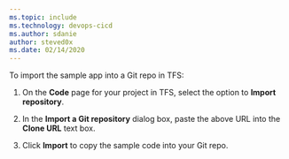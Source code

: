 ```yaml
---
ms.topic: include
ms.technology: devops-cicd
ms.author: sdanie
author: steved0x
ms.date: 02/14/2020
---
```


To import the sample app into a Git repo in TFS:

 1. On the **Code** page for your project in TFS, select the option to **Import repository**.

 2. In the **Import a Git repository** dialog box, paste the above URL into the **Clone URL** text box.

 3. Click **Import** to copy the sample code into your Git repo.
